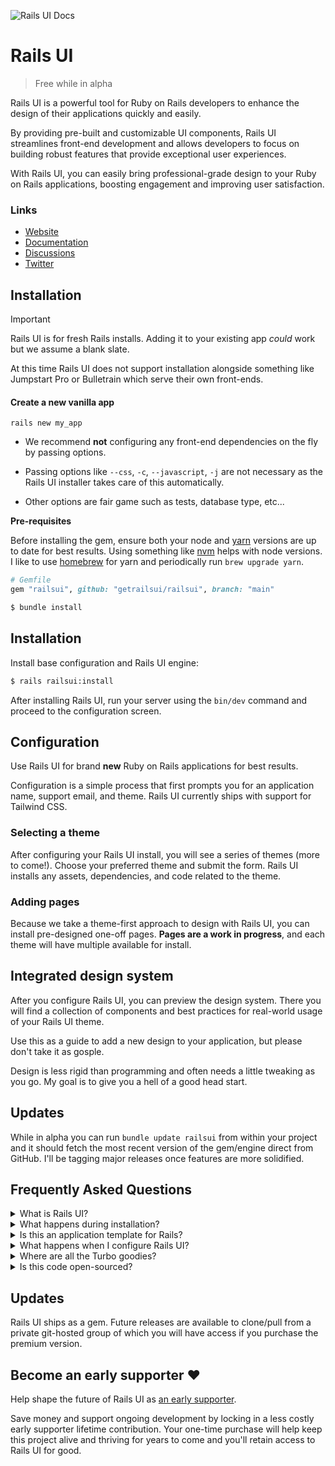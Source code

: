 ![Rails UI Docs](https://f001.backblazeb2.com/file/railsui/docs/rui-docs-header.png)

# Rails UI

> Free while in alpha

Rails UI is a powerful tool for Ruby on Rails developers to enhance the design of their applications quickly and easily.

By providing pre-built and customizable UI components, Rails UI streamlines front-end development and allows developers to focus on building robust features that provide exceptional user experiences.

With Rails UI, you can easily bring professional-grade design to your Ruby on Rails applications, boosting engagement and improving user satisfaction.

### Links

- [Website](https://railsui.com)
- [Documentation](https://railsui.com/docs)
- [Discussions](https://github.com/getrailsui/railsui/discussions)
- [Twitter](https://twitter.com/railsui_)

## Installation

> [!IMPORTANT]
> Rails UI is for fresh Rails installs. Adding it to your existing app _could_ work but we assume a blank slate.

At this time Rails UI does not support installation alongside something like Jumpstart Pro or Bulletrain which serve their own front-ends.

#### Create a new vanilla app

```
rails new my_app
```

- We recommend **not** configuring any front-end dependencies on the fly by passing options.

- Passing options like `--css`, `-c`, `--javascript`, `-j` are not necessary as the Rails UI installer takes care of this automatically.

- Other options are fair game such as tests, database type, etc...

**Pre-requisites**

Before installing the gem, ensure both your node and [yarn](https://yarnpkg.com/) versions are up to date for best results. Using something like [nvm](https://github.com/nvm-sh/nvm) helps with node versions. I like to use [homebrew](https://brew.sh/) for yarn and periodically run `brew upgrade yarn`.

```ruby
# Gemfile
gem "railsui", github: "getrailsui/railsui", branch: "main"
```

```bash
$ bundle install
```

## Installation

Install base configuration and Rails UI engine:

```bash
$ rails railsui:install
```

After installing Rails UI, run your server using the `bin/dev` command and proceed to the configuration screen.

## Configuration

Use Rails UI for brand **new** Ruby on Rails applications for best results.

Configuration is a simple process that first prompts you for an application name, support email, and theme. Rails UI currently ships with support for Tailwind CSS.

### Selecting a theme

After configuring your Rails UI install, you will see a series of themes (more to come!). Choose your preferred theme and submit the form. Rails UI installs any assets, dependencies, and code related to the theme.

### Adding pages

Because we take a theme-first approach to design with Rails UI, you can install pre-designed one-off pages. **Pages are a work in progress**, and each theme will have multiple available for install.

## Integrated design system

After you configure Rails UI, you can preview the design system. There you will find a collection of components and best practices for real-world usage of your Rails UI theme.

Use this as a guide to add a new design to your application, but please don't take it as gosple.

Design is less rigid than programming and often needs a little tweaking as you go. My goal is to give you a hell of a good head start.

## Updates

While in alpha you can run `bundle update railsui` from within your project and it should fetch the most recent version of the gem/engine direct from GitHub. I'll be tagging major releases once features are more solidified.

## Frequently Asked Questions

<details>
  <summary>What is Rails UI? </summary>

[Rails UI](https://railsui.com) is plug-and-play UI for Ruby on Rails applications. It takes a theme-based approach to product design and offers a suite of pre-designed components and pages for rails developer looking to move fast but look good doing so.

</details>

<details>
<summary>
  What happens during installation?
</summary>

☕️ I'm glad you asked! Grab some coffee...and read on

Installing Rails UI is a quick process that goes something like this:

1. Install the gem
2. Run the installer `rails railsui:install`
3. Boot your server and load the Rails UI landing page and click "Configure app"
4. Set a application name, support email and choose a theme.
5. Optionally install pre-designed pages bundled with your chosen theme.
6. 🏄‍♀️ Done!

### Dependencies included by default

#### Gems

We keep the gem list simple because Rails UI focuses less on core application logic.

- [inline_svg](https://github.com/jamesmartin/inline_svg)
- [devise](https://github.com/heartcombo/devise)
- [name_of_person](https://github.com/basecamp/name_of_person)
- [meta-tags](https://github.com/kpumuk/meta-tags)
- [psych](https://github.com/ruby/psych)

#### Icons

For all Rails UI applications we leverage [heroicons](https://heroicons.com/). These icons cover a lot of basis and come in multiple variants which is useful for different design problems.

It's recommended to stick with one library of icons and one variant for better consistency.

### Installation detail

#### Install, configure, and customize Devise

[Devise](https://github.com/heartcombo/devise) is one of the more popular gems for authentication with Ruby on Rails. Rails UI ships with initial Devise support and assumes a `User` model exists in your app. On top of the default columns, we add a `first_name,` `last_name,` and `admin.`

Even if you use something other than `User,` you can go back after installation and change this since it's easy to do so early in the app's lifecycle.

Devise allows you to install independent views for customization. We took care of this with themed authentication templates ready to use. Check out the Authentication section of the design system to preview the experience.

#### Add name_of_person and avatar

Rails UI themes often leverage avatars for user accounts, so we bundled that logic into a `User` model.

We added the `first_name` and `last_name` attributes for use with the handy [name_of_person](https://github.com/basecamp/name_of_person) gem. This gem allows you to refer to users in different ways throughout your app quickly.

#### Remove importmaps as a default

Rails UI has some opinionated defaults when it comes to assets and JavaScript. Importmaps aren't our preference, so we use a custom approach.

[esbuild](https://esbuild.github.io/) is the default JavaScript build engine. Depending on your chosen CSS framework, we include those dependencies as well. Rails UI currently supports Tailwind CSS.

#### Add ActiveStorage and ActionText support

Adding ActiveStorage and ActionText to Rails is simple but requires an additional step. Rails UI handles that for you, so you needn't worry about it.

#### Add esbuild + Stimulus.js

While there are many JavaScript solutions out there, the default with Rails is [Stimulus.js](https://stimulus.hotwired.dev/), so we've used the same tools to keep things simple.

#### Custom scaffolds and generators

Rails UI installs a custom template engine configured when installed. The engine hooks into the Rails generator logic and spits out themed scaffold templates when you generate a new resource. We found this saves loads of time that you can put better use elsewhere.

#### Custom mailer layout and mailer helpers

Designing a proper e-mail template takes a lot of work, and Rails UI takes out the guesswork of supporting many e-mail clients.

Bundled with your theme is a customized `mailer.html.erb` layout file and a few helpers to make coding additional e-mails easier. We've bundled a few templates to get you started, including a minimal, promotional, and transactional template. All Devise e-mails come ready to use too.

</details>

<details>
  <summary>Is this an application template for Rails?</summary>

No. Well, kind of, but mostly this is a hybrid Rails engine not like other engines you've probably used. You can think of Rails UI as a source of truth for design elements, components, and views that significantly influence what your end users see when interacting with your app. It takes the guesswork out of the design problem.

**Rails UI is meant for brand new Rails applications.** You'll want to use it on the "first run" so you can establish the foundation for assets and design patterns early on. To use Rails UI you need to choose a theme (more themes coming soon) that will act as the basis for future design elements.

At this time Rails UI does not integrate directly with application templates like Jumpstart Pro or Bulletrain. Most templates come with some form of their own front-end and that leads to too many conflicts.

</details>

<details>
  <summary>What happens when I configure Rails UI? </summary>

Once configured Rails UI will:

- Generate a custom configuration yaml file railsui.yml that's required to theme your new app.
- Install dependencies and any necessary assets.
- Generate a custom tailored design system for repeatable web elements. Think of this as a system for providing design direction when creating new features. This includes typography, font elements, and SVG icons.
- Optionally install one-off templates (i.e. About us, Pricing, etc...). Use these as a starting point.
- Install scaffold templates that follow the theme you chose.
- After installing the Rails UI gem and running the installer, you may configure your application preferences.
</details>

<details>
  <summary>Where are all the Turbo goodies?</summary>

We're just hitting ground with Rails UI so expect to see additional components and solutions in the future. We have loads of ideas but would always love to hear yours as well.

</details>

<details>
  <summary>Is this code open-sourced?</summary>

While we are kicking the tires with an alpha version of Rails UI it is free and clear to try out but not redistribute.

Our _evenutal_ license model will be a non-exclusive one in which essentially means you don't have permission to modify or share Rails UI as your own product but you can use it freely in your projects.

Eventually, when the official premium version drops there will be a private space to access ongoing updates via git. New themes and more will be a part of that in an ongoing fashion.

</details>

## Updates

Rails UI ships as a gem. Future releases are available to clone/pull from a private git-hosted group of which you will have access if you purchase the premium version.

## Become an early supporter ❤️

Help shape the future of Rails UI as [an early supporter](https://railsui.com/pricing).

Save money and support ongoing development by locking in a less costly early supporter lifetime contribution. Your one-time purchase will help keep this project alive and thriving for years to come and you'll retain access to Rails UI for good.
